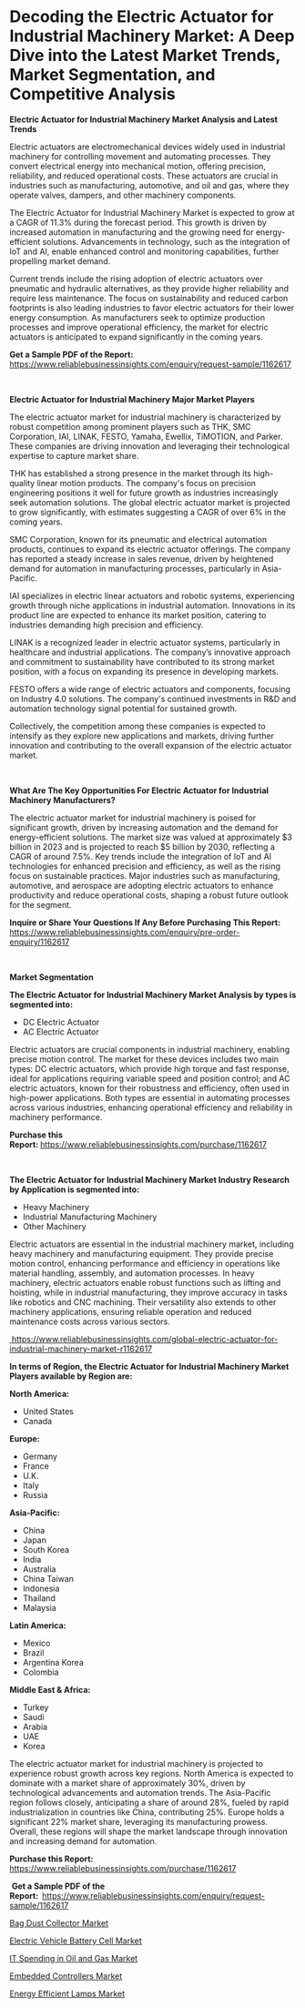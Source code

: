 <p><h1>Decoding the Electric Actuator for Industrial Machinery Market: A Deep Dive into the Latest Market Trends, Market Segmentation, and Competitive Analysis</h1></p><p><strong>Electric Actuator for Industrial Machinery Market Analysis and Latest Trends</strong></p>
<p><p>Electric actuators are electromechanical devices widely used in industrial machinery for controlling movement and automating processes. They convert electrical energy into mechanical motion, offering precision, reliability, and reduced operational costs. These actuators are crucial in industries such as manufacturing, automotive, and oil and gas, where they operate valves, dampers, and other machinery components.</p><p>The Electric Actuator for Industrial Machinery Market is expected to grow at a CAGR of 11.3% during the forecast period. This growth is driven by increased automation in manufacturing and the growing need for energy-efficient solutions. Advancements in technology, such as the integration of IoT and AI, enable enhanced control and monitoring capabilities, further propelling market demand. </p><p>Current trends include the rising adoption of electric actuators over pneumatic and hydraulic alternatives, as they provide higher reliability and require less maintenance. The focus on sustainability and reduced carbon footprints is also leading industries to favor electric actuators for their lower energy consumption. As manufacturers seek to optimize production processes and improve operational efficiency, the market for electric actuators is anticipated to expand significantly in the coming years.</p></p>
<p><strong>Get a Sample PDF of the Report:&nbsp;</strong> <a href="https://www.reliablebusinessinsights.com/enquiry/request-sample/1162617?utm_campaign=1119&utm_medium=2&utm_source=Github&utm_content=ia&utm_term=29092024&utm_id=electric-actuator-for-industrial-machinery">https://www.reliablebusinessinsights.com/enquiry/request-sample/1162617</a></p>
<p>&nbsp;</p>
<p><strong>Electric Actuator for Industrial Machinery Major Market Players</strong></p>
<p><p>The electric actuator market for industrial machinery is characterized by robust competition among prominent players such as THK, SMC Corporation, IAI, LINAK, FESTO, Yamaha, Ewellix, TiMOTION, and Parker. These companies are driving innovation and leveraging their technological expertise to capture market share.</p><p>THK has established a strong presence in the market through its high-quality linear motion products. The company's focus on precision engineering positions it well for future growth as industries increasingly seek automation solutions. The global electric actuator market is projected to grow significantly, with estimates suggesting a CAGR of over 6% in the coming years.</p><p>SMC Corporation, known for its pneumatic and electrical automation products, continues to expand its electric actuator offerings. The company has reported a steady increase in sales revenue, driven by heightened demand for automation in manufacturing processes, particularly in Asia-Pacific.</p><p>IAI specializes in electric linear actuators and robotic systems, experiencing growth through niche applications in industrial automation. Innovations in its product line are expected to enhance its market position, catering to industries demanding high precision and efficiency.</p><p>LINAK is a recognized leader in electric actuator systems, particularly in healthcare and industrial applications. The company’s innovative approach and commitment to sustainability have contributed to its strong market position, with a focus on expanding its presence in developing markets.</p><p>FESTO offers a wide range of electric actuators and components, focusing on Industry 4.0 solutions. The company's continued investments in R&D and automation technology signal potential for sustained growth.</p><p>Collectively, the competition among these companies is expected to intensify as they explore new applications and markets, driving further innovation and contributing to the overall expansion of the electric actuator market.</p></p>
<p>&nbsp;</p>
<p><strong>What Are The Key Opportunities For Electric Actuator for Industrial Machinery Manufacturers?</strong></p>
<p><p>The electric actuator market for industrial machinery is poised for significant growth, driven by increasing automation and the demand for energy-efficient solutions. The market size was valued at approximately $3 billion in 2023 and is projected to reach $5 billion by 2030, reflecting a CAGR of around 7.5%. Key trends include the integration of IoT and AI technologies for enhanced precision and efficiency, as well as the rising focus on sustainable practices. Major industries such as manufacturing, automotive, and aerospace are adopting electric actuators to enhance productivity and reduce operational costs, shaping a robust future outlook for the segment.</p></p>
<p><strong>Inquire or Share Your Questions If Any Before Purchasing This Report:</strong> <a href="https://www.reliablebusinessinsights.com/enquiry/pre-order-enquiry/1162617?utm_campaign=1119&utm_medium=2&utm_source=Github&utm_content=ia&utm_term=29092024&utm_id=electric-actuator-for-industrial-machinery">https://www.reliablebusinessinsights.com/enquiry/pre-order-enquiry/1162617</a></p>
<p>&nbsp;</p>
<p><strong>Market Segmentation</strong></p>
<p><strong>The Electric Actuator for Industrial Machinery Market Analysis by types is segmented into:</strong></p>
<p><ul><li>DC Electric Actuator</li><li>AC Electric Actuator</li></ul></p>
<p><p>Electric actuators are crucial components in industrial machinery, enabling precise motion control. The market for these devices includes two main types: DC electric actuators, which provide high torque and fast response, ideal for applications requiring variable speed and position control; and AC electric actuators, known for their robustness and efficiency, often used in high-power applications. Both types are essential in automating processes across various industries, enhancing operational efficiency and reliability in machinery performance.</p></p>
<p><strong>Purchase this Report:&nbsp;</strong><a href="https://www.reliablebusinessinsights.com/purchase/1162617?utm_campaign=1119&utm_medium=2&utm_source=Github&utm_content=ia&utm_term=29092024&utm_id=electric-actuator-for-industrial-machinery">https://www.reliablebusinessinsights.com/purchase/1162617</a></p>
<p>&nbsp;</p>
<p><strong>The Electric Actuator for Industrial Machinery Market Industry Research by Application is segmented into:</strong></p>
<p><ul><li>Heavy Machinery</li><li>Industrial Manufacturing Machinery</li><li>Other Machinery</li></ul></p>
<p><p>Electric actuators are essential in the industrial machinery market, including heavy machinery and manufacturing equipment. They provide precise motion control, enhancing performance and efficiency in operations like material handling, assembly, and automation processes. In heavy machinery, electric actuators enable robust functions such as lifting and hoisting, while in industrial manufacturing, they improve accuracy in tasks like robotics and CNC machining. Their versatility also extends to other machinery applications, ensuring reliable operation and reduced maintenance costs across various sectors.</p></p>
<p><a href="https://www.reliablebusinessinsights.com/global-electric-actuator-for-industrial-machinery-market-r1162617?utm_campaign=1119&utm_medium=2&utm_source=Github&utm_content=ia&utm_term=29092024&utm_id=electric-actuator-for-industrial-machinery">&nbsp;https://www.reliablebusinessinsights.com/global-electric-actuator-for-industrial-machinery-market-r1162617</a></p>
<p><strong>In terms of Region, the Electric Actuator for Industrial Machinery Market Players available by Region are:</strong></p>
<p>
    <p> <strong> North America: </strong>
        <ul>
            <li>United States</li>
            <li>Canada</li>
        </ul>
        </p> 
    <p> <strong> Europe: </strong>
        <ul>
            <li>Germany</li>
            <li>France</li>
            <li>U.K.</li>
            <li>Italy</li>
            <li>Russia</li>
        </ul>
        </p> 
    <p> <strong> Asia-Pacific: </strong>
        <ul>
            <li>China</li>
            <li>Japan</li>
            <li>South Korea</li>
            <li>India</li>
            <li>Australia</li>
            <li>China Taiwan</li>
            <li>Indonesia</li>
            <li>Thailand</li>
            <li>Malaysia</li>
        </ul>
        </p> 
    <p> <strong> Latin America: </strong>
        <ul>
            <li>Mexico</li>
            <li>Brazil</li>
            <li>Argentina Korea</li>
            <li>Colombia</li>
        </ul>
        </p> 
    <p> <strong> Middle East & Africa: </strong>
        <ul>
            <li>Turkey</li>
            <li>Saudi</li>
            <li>Arabia</li>
            <li>UAE</li>
            <li>Korea</li>
        </ul>
    </p>
    </p>
<p><p>The electric actuator market for industrial machinery is projected to experience robust growth across key regions. North America is expected to dominate with a market share of approximately 30%, driven by technological advancements and automation trends. The Asia-Pacific region follows closely, anticipating a share of around 28%, fueled by rapid industrialization in countries like China, contributing 25%. Europe holds a significant 22% market share, leveraging its manufacturing prowess. Overall, these regions will shape the market landscape through innovation and increasing demand for automation.</p></p>
<p><strong>Purchase this Report: </strong><a href="https://www.reliablebusinessinsights.com/purchase/1162617?utm_campaign=1119&utm_medium=2&utm_source=Github&utm_content=ia&utm_term=29092024&utm_id=electric-actuator-for-industrial-machinery">https://www.reliablebusinessinsights.com/purchase/1162617</a></p>
<p>&nbsp;<strong>Get a Sample PDF of the Report:&nbsp;&nbsp;</strong><a href="https://www.reliablebusinessinsights.com/enquiry/request-sample/1162617?utm_campaign=1119&utm_medium=2&utm_source=Github&utm_content=ia&utm_term=29092024&utm_id=electric-actuator-for-industrial-machinery">https://www.reliablebusinessinsights.com/enquiry/request-sample/1162617</a></p>
<p><strong></strong></p>
<p><p><a href="https://www.linkedin.com/pulse/bag-dust-collector-market-global-regional-analysis-2024-ic6ee?utm_campaign=1119&utm_medium=2&utm_source=Github&utm_content=ia&utm_term=29092024&utm_id=electric-actuator-for-industrial-machinery">Bag Dust Collector Market</a></p><p><a href="https://www.linkedin.com/pulse/strategic-market-insights-global-electric-vehicle-battery-9clge?utm_campaign=1119&utm_medium=2&utm_source=Github&utm_content=ia&utm_term=29092024&utm_id=electric-actuator-for-industrial-machinery">Electric Vehicle Battery Cell Market</a></p><p><a href="https://github.com/JavierDDowns/Market-Research-Report-List-1/blob/main/it-spending-in-oil-and-gas-market.md?utm_campaign=1119&utm_medium=2&utm_source=Github&utm_content=ia&utm_term=29092024&utm_id=electric-actuator-for-industrial-machinery">IT Spending in Oil and Gas Market</a></p><p><a href="https://issuu.com/reportprime-2/docs/embedded-controllers-market-size-20_742594b0ac6520?utm_campaign=1119&utm_medium=2&utm_source=Github&utm_content=ia&utm_term=29092024&utm_id=electric-actuator-for-industrial-machinery">Embedded Controllers Market</a></p><p><a href="https://issuu.com/reportprime-2/docs/energy-efficient-lamps-market-size-_135dd0ce06a332?utm_campaign=1119&utm_medium=2&utm_source=Github&utm_content=ia&utm_term=29092024&utm_id=electric-actuator-for-industrial-machinery">Energy Efficient Lamps Market</a></p></p>